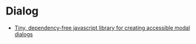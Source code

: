 # Dialog

- [Tiny, dependency-free javascript library for creating accessible modal dialogs](https://github.com/ghosh/Micromodal)
